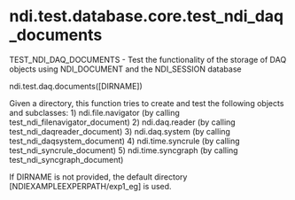 # ndi.test.database.core.test_ndi_daq_documents

  TEST_NDI_DAQ_DOCUMENTS - Test the functionality of the storage of DAQ objects using NDI_DOCUMENT and the NDI_SESSION database
 
   ndi.test.daq.documents([DIRNAME])
 
   Given a directory, this function tries to create and test the
   following objects and subclasses:
      1) ndi.file.navigator (by calling test_ndi_filenavigator_document)
      2) ndi.daq.reader (by calling test_ndi_daqreader_document)
      3) ndi.daq.system (by calling test_ndi_daqsystem_document)
      4) ndi.time.syncrule (by calling test_ndi_syncrule_document)
      5) ndi.time.syncgraph (by calling test_ndi_syncgraph_document)
      
   If DIRNAME is not provided, the default directory
   [NDIEXAMPLEEXPERPATH/exp1_eg] is used.
